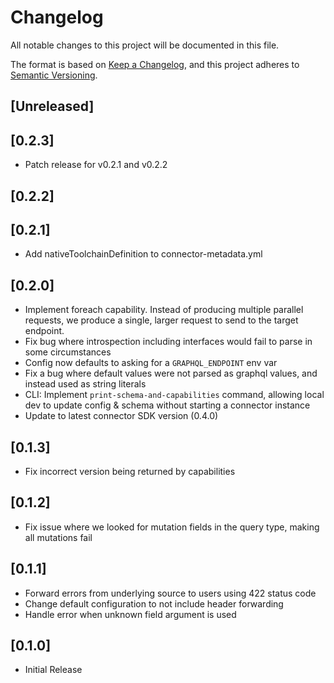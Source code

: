 # Changelog

All notable changes to this project will be documented in this file.

The format is based on [Keep a Changelog](https://keepachangelog.com/en/1.1.0/),
and this project adheres to [Semantic Versioning](https://semver.org/spec/v2.0.0.html).

## [Unreleased]

## [0.2.3]

- Patch release for v0.2.1 and v0.2.2

## [0.2.2]

## [0.2.1]

- Add nativeToolchainDefinition to connector-metadata.yml

## [0.2.0]

- Implement foreach capability. Instead of producing multiple parallel requests, we produce a single, larger request to send to the target endpoint.
- Fix bug where introspection including interfaces would fail to parse in some circumstances
- Config now defaults to asking for a `GRAPHQL_ENDPOINT` env var
- Fix a bug where default values were not parsed as graphql values, and instead used as string literals
- CLI: Implement `print-schema-and-capabilities` command, allowing local dev to update config & schema without starting a connector instance
- Update to latest connector SDK version (0.4.0)

## [0.1.3]

- Fix incorrect version being returned by capabilities

## [0.1.2]

- Fix issue where we looked for mutation fields in the query type, making all mutations fail

## [0.1.1]

- Forward errors from underlying source to users using 422 status code
- Change default configuration to not include header forwarding
- Handle error when unknown field argument is used

## [0.1.0]

- Initial Release
